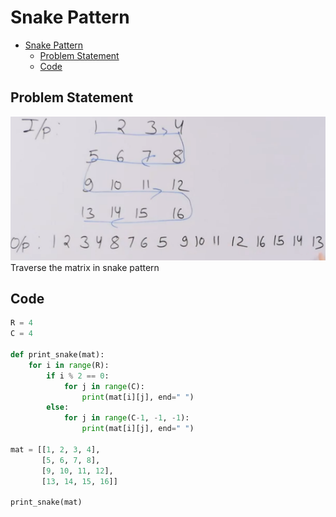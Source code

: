 # Snake Pattern 
- [Snake Pattern](#snake-pattern)
  - [Problem Statement](#problem-statement)
  - [Code](#code)

## Problem Statement
![](Assets/2023-03-10-16-00-57.png)
Traverse the matrix in snake pattern

## Code
```python
R = 4
C = 4

def print_snake(mat):
    for i in range(R):
        if i % 2 == 0:
            for j in range(C):
                print(mat[i][j], end=" ")
        else:
            for j in range(C-1, -1, -1):
                print(mat[i][j], end=" ")

mat = [[1, 2, 3, 4],
       [5, 6, 7, 8],
       [9, 10, 11, 12],
       [13, 14, 15, 16]]

print_snake(mat)

```